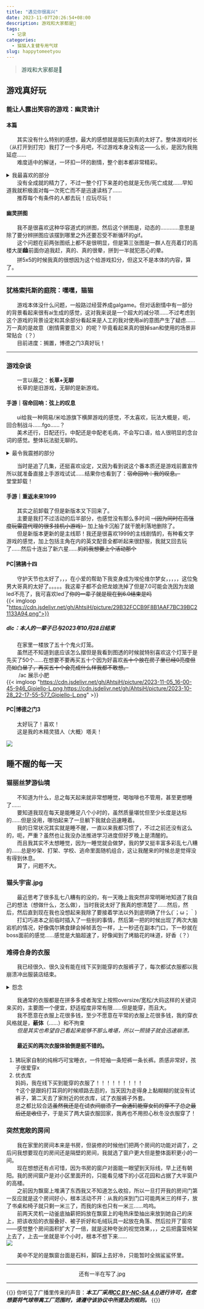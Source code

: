 ```yaml
---
title: "遇见你很高兴"
date: 2023-11-07T20:26:54+08:00
description: 游戏和大家都是🥺
tags:
  - 记录
categories:
  - 猫猫人复健专用气球
slug: happytomeetyou
---
```

<style>
  blockquote {
    color: #2a4f43; /* 设置字体颜色 */
  }
</style>

> 游戏和大家都是🥺

## 游戏真好玩

### 能让人露出笑容的游戏：幽灵诡计
#### 本篇
&emsp;&emsp;其实没有什么特别的感想，最大的感想就是能玩到真的太好了。整体游戏时长（从打开到打完）我打了一个多月吧，不过游戏本身没有这——么长，是因为我拖延症……<br>
&emsp;&emsp;难度适中的解谜，一环扣一环的剧情，整个剧本都非常精彩。<br>
<details>
<summary>我最喜欢的部分</summary>
&emsp;&emsp;原来我是猫猫！所有人都得到的好结局，以及，猫猫狗狗拯救世界。</details>
&emsp;&emsp;没有全成就的精力了，不过一整个打下来差的也就是无伤/死亡成就……早知道我就积极面对每一次死亡而不是迅速读档了……<br>
&emsp;&emsp;推荐每个有条件的人都去玩！应玩尽玩！

#### 幽灵拼图
&emsp;&emsp;我不是很喜欢这种华容道式的拼图，然后这个拼图是，动态的…………意思是除了要分辨拼图应该摆到哪里之外还要忍受不断循环的gif。<br>
&emsp;&emsp;这个问题在前两张图纸上都不是很明显，但是第三张图是一群人在亮着灯的高楼大厦🏙️前面你追我赶，真的、真的很晕，拼到一半就犯恶心的晕。<br>
&emsp;&emsp;拼5x5的时候我真的很想因为这个给游戏扣分，但这又不是本体的内容，算了。<br>

---

### 犹格索托斯的庭院：嘿嘿，猫猫
&emsp;&emsp;游戏本体没什么问题，一般路过经营养成galgame。但对话剧情中有一部分的背景看起来很有ai生成的感觉，这对我来说是一个超大的减分项……不过考虑到这个游戏的背景设定和其余部分看起来是人工的我对使用ai的意图产生了疑虑……万一真的是故意（剧情需要意义）的呢？毕竟看起来真的很掉san和使用的场景非常贴合（？）<br>
&emsp;&emsp;目前进度：搁置，博德之门3真好玩！

---

### 游戏杂谈
&emsp;&emsp;一言以蔽之：**长草+无聊** <br>
&emsp;&emsp;长草的是旧游戏，无聊的是新游戏。
#### 手游｜宿命回响：弦上的叹息
&emsp;&emsp;ui给我一种网易/米哈游旗下横屏游戏的感觉，不太喜欢，玩法大概是，呃，回合制战斗……fgo……？<br>
&emsp;&emsp;美术还行，日配还行。中配还是中配老毛病，不会写口语，给人很明显的念台词的感觉。整体玩法挺无聊的。<br>
<details>
<summary>最令我震撼的部分</summary>
&emsp;&emsp;手游里的看板娘和前几年动漫里的女主虽然长得一模一样但是其实是两个人，之所以出现这种状况是因为动画组和游戏组沟通失误，最后动画组一着急就把女主写死了Σ（・□・；）<br>
</details>

&emsp;&emsp;当时是追了几集，还挺喜欢设定，又因为看到说这个番本质还是游戏前置宣传所以就准备直接上手游戏试试……结果你也看到了：~~宿命回响：我的叹息。~~<br>
堂堂卸载！

#### 手游｜重返未来1999
&emsp;&emsp;其实之前卸载了但是新版本又下回来了。<br>
&emsp;&emsp;主要是我打不过活动的后半部分，也感觉没有那么多时间 ~~（因为同时在高强度玩雷霆代理的很多挂机小游戏）~~ 加上抽卡沉船了就干脆利落地删除了。<br>
&emsp;&emsp;但是新版本更新的是主线耶！我还是很喜欢1999的主线剧情的，有种看文字游戏的感觉，加上包括主角在内的英文配音全都听起来很舒服，我就又回去玩了……然后十连出了新六星……~~妈妈我想要上个活动那个~~<br>

#### PC|狒狒十四
&emsp;&emsp;守护天节也太好了，，，在小爱的帮助下我变身成为埃伦维尔梦女，，，，，这位兔男大哥真的太好了。。。。。我这辈子都不会把龙娘洗掉了但是7.0可能会洗因为龙娘led不亮了，我可喜欢led了~~你的一辈子就是现在到6.0结束是吗~~<br>
{{< imgloop "https://cdn.jsdelivr.net/gh/AhtsiH/picture/29B32FCCB9F8B1AAF7BC39BC21133A94.png">}}

##### dlc：本人的一辈子已与2023年10月28日结束<br>
&emsp;&emsp;在家里一楼放了五十个鬼火灯笼。<br>
&emsp;&emsp;虽然还不知道到底应该怎么摆但是我看到图透的时候就特别喜欢这个灯笼于是先买了50个……在想要不要再买五十个因为好喜欢~~五十个放在房子里已经0亮度但亮如白昼了，再买五十个会亮成什么样我都不敢想。~~<br>
&emsp;&emsp; /ac 展示小肥<br>
{{< imgloop "https://cdn.jsdelivr.net/gh/AhtsiH/picture/2023-11-05_16-00-45-946_Gioiello-L.png,https://cdn.jsdelivr.net/gh/AhtsiH/picture/2023-10-28_22-17-55-577_Gioiello-L.png" >}}
#### PC|博德之门3
&emsp;&emsp;太好玩了！喜欢！<br>
&emsp;&emsp;这是我的木精灵猎人（大概）塔夫！<br>


![](https://cdn.jsdelivr.net/gh/AhtsiH/picture/1086940_20231107232050_1.png)
## 睡不醒的每一天
### 猫丽丝梦游仙境
&emsp;&emsp;不知道为什么，总之每天起来就非常想睡觉，喝咖啡也不管用，甚至更想睡了……<br>
&emsp;&emsp;要知道我现在每天是能睡足八个小时的，虽然质量堪忧但至少长度是达标的……但是没用，哪怕起来了一旦躺下我就会迅速睡着。<br>
&emsp;&emsp;我的日常状况其实就是睡不醒，一直以来我都习惯了，不过之前还没有这么的，呃，严重？虽然也让我没办法推进学习进度但好歹晚上是清醒的。<br>
&emsp;&emsp;而且我其实不太想睡觉，因为一睡觉就会做梦，我的梦又挺丰富多彩乱七八糟的……总是吵架、打架、学校、逃命里面随机组合，这让我醒来的时候总是觉得没有得到休息。<br>
&emsp;&emsp;算了，问题不大。<br>

### 猫头宇宙.jpg
&emsp;&emsp;最近思考了很多乱七八糟有的没的，有一天晚上我突然非常明晰地知道了我自己的想法（想做什么，怎么做），当时我说太好了我真的想清楚了……然后，然后，然后直到现在我也没想起来我除了要接着学法以外到底明确了什么(´；ω；｀) <br>
&emsp;&emsp;打幻巧进本之前临时插入了一些别的事情，然后第一把的时候出现了两次大脑宕机的情况，好像偶尔狒食肆会掉帧丢包一样，上一秒还在副本门口，下一秒就在boss面前的感觉……感觉是大脑超速了，好像闻到了烤脑花的味道，好香（？）<br>

### 难得合身的衣服
&emsp;&emsp;我已经很久、很久没有能在线下买到能穿的衣服裤子了，每次都试衣服都以我崩溃冲出服装店结束。<br>
<details>
<summary>怨念</summary>

&emsp;&emsp;诚然我自己的原因占一大部分，但服装店也有错。大码女生是客观存在的，但是线下的大码女装只能说应该有——至少我没怎么见过。<br>
&emsp;&emsp;前段时间我想开了，冲去男装区买了几条裤子——真是令人感动的宽松舒适口袋巨大。随之而来的就是汹涌澎湃的不甘和凭什么。<br>
&emsp;&emsp;我确实可以无视衣服的男女之分跑去穿男码，甚至我更喜欢穿一些没有性别之分的款式……<br>
&emsp;&emsp;但是凭什么？男装可以在一个店从s买到4xl，女装却只能买到xs到xl？这个xl往往还有个非常可笑的让人怀疑到底是不是给真实人类穿的维度数据。<br>
</details>

&emsp;&emsp;我通常的衣服都是在拼多多或者淘宝上按照oversize/宽松/大码这样的关键词来买的，主要图一个便宜，舒适程度非常有限……但是能穿，而且大。<br>
&emsp;&emsp;我不愿意在衣服上花很多钱，至少不愿意在平常的衣服上花很多钱，我的穿衣风格就是，**蔽体**（……）和不拘束<br>
&emsp;&emsp;_但是其实也希望自己看起来能够不那么难堪，所以一照镜子就会迅速崩溃。_<br>

#### &emsp;&emsp;最近买的两次衣服体验倒是挺不错的。<br>
1. 狒玩家自制的纯棉巧可宝睡衣，一件短袖一条短裤一条长裤。质感非常好，孩子很爱穿x<br>
2. 优衣库<br>
  妈妈，我在线下买到能穿的衣服了！！！！！！！！！<br>
  ↑这个是跟妈打耳洞的时候顺路去逛的，当天因为走得身上黏糊糊的就没有试裤子，第二天去了家附近的优衣库，试了衣服裤子外套。<br>
  总之都比较合适~~虽然我还是在试衣间崩溃了一会通码能穿女码的穿不了总之最后还是收住了~~，于是买了两大袋衣服回家，我再也不用担心秋冬没衣服穿了！

### 突然宽敞的房间
&emsp;&emsp;我在家里的房间本来是书房，但装修的时候他们把两个房间的功能对调了，之后问我想要现在的房间还是隔壁的房间，我就选了窗户更大但是整体面积更小的一间。<br>
&emsp;&emsp;现在想想还有点可惜，因为书房的窗户对面能一眼望到天际线，早上还有朝阳。我的房间窗户是对小区里面开的，只能看见楼下的小区花园和占据了大半窗户的高楼。<br>
&emsp;&emsp;之前因为飘窗上堆满了东西我又不知道怎么收拾，所以一旦打开我的房间门第一反应就是这个房间好小，根本活动不开：从我的床到门口可能两米三的样子，放了书桌和椅子就只剩一米三了，而我的床也只有一米三……呜呜。<br>
&emsp;&emsp;前两天灵机一动釜底抽薪把妈放在飘窗上的电热床垫抽出来放到她自己的床上，把该收拾的衣服叠好、被子折好和毛绒玩具一起放在角落、然后拉开了窗帘——感觉整个房间面积扩大了一倍，就是这种夸张的视觉效果，，，之后把露营椅架上去了，上去一坐就是半个小时，根本不想下来……<br>
![](https://cdn.jsdelivr.net/gh/AhtsiH/picture/E9B0728E9BBA433B41BC63712CB95BC1.png)
<div style="text-align: center;">美中不足的是飘窗台面是石料，脚踩上去好冷，只能暂时全揣鲨鲨怀里。</div>

---
<div style="text-align: center;">还有一半在写了.jpg</div>

---

{{<card>}}
你听见了广播里传来的声音：***本工厂采用[CC BY-NC-SA 4.0](https://creativecommons.org/licenses/by-nc-sa/4.0/deed.zh-hans)进行许可，在您想要将气球带离工厂范围时，请遵守该协议中所提及的规则。***
{{</card>}}
